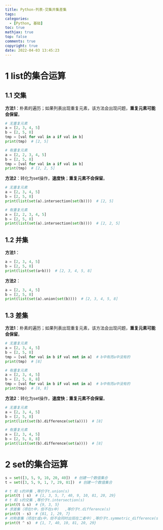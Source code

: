 ```yaml
---
title: Python-列表-交集并集差集
tags:
categories:
  - [Python, 基础]
toc: true
mathjax: true
top: false
comments: true
copyright: true
date: 2022-04-03 13:45:23
---
```


# 1 list的集合运算

## 1.1 交集

**方法1**：朴素的遍历；如果列表出现重复元素，该方法会出现问题，**重复元素可能会保留**。

```python
# 无重复元素
a = [2, 3, 4, 5]
b = [2, 5, 8]
tmp = [val for val in a if val in b]
print(tmp)  # [2, 5]

# 有重复元素 
a = [2, 2, 3, 4, 5]
b = [2, 5, 8]
tmp = [val for val in a if val in b]
print(tmp)  # [2, 2, 5]
```

**方法2**：转化为set操作，**速度快**；**重复元素不会保留**。

```python
# 无重复元素
a = [2, 3, 4, 5]
b = [2, 5, 8]
print(list(set(a).intersection(set(b))))  # [2, 5]

# 有重复元素
a = [2, 2, 3, 4, 5]
b = [2, 5, 8]
print(list(set(a).intersection(set(b))))  # [2, 2, 5]
```

## 1.2 并集

**方法1**：

```python
a = [2, 3, 4, 5]
b = [2, 5, 8]
print(list(set(a+b)))  # [2, 3, 4, 5, 8]
```

**方法2**：

```python
a = [2, 3, 4, 5]
b = [2, 5, 8]
print(list(set(a).union(set(b))))  # [2, 3, 4, 5, 8]
```

## 1.3 差集

**方法1**：朴素的遍历；如果列表出现重复元素，该方法会出现问题，**重复元素可能会保留**。

```python
# 无重复元素
a = [2, 3, 4, 5]
b = [2, 5, 8]
tmp = [val for val in b if val not in a]  # b中有而a中没有的
print(tmp)  # [8]

# 有重复元素 
a = [2, 3, 4, 5]
b = [2, 5, 8, 8]
tmp = [val for val in b if val not in a]  # b中有而a中没有的
print(tmp)  # [8, 8]
```

**方法2**：转化为set操作，**速度快**；**重复元素不会保留**。

```python
# 无重复元素
a = [2, 3, 4, 5]
b = [2, 5, 8]
print(list(set(b).difference(set(a))))  # [8]

# 有重复元素 
a = [2, 3, 4, 5]
b = [2, 5, 8, 8]
print(list(set(b).difference(set(a))))  # [8]
```

# 2 set的集合运算

```python
s = set([3, 5, 9, 10, 20, 40])  # 创建一个数值集合
t = set([3, 5, 9, 1, 7, 29, 81])  # 创建一个数值集合

# t 和 s的并集 ,等价于t.union(s)
print(t | s)  # {1, 3, 5, 7, 40, 9, 10, 81, 20, 29}
# t 和 s的交集 ,等价于t.intersection(s)
print(t & s)  # {9, 3, 5}
# 求差集（项在t中，但不在s中）  ,等价于t.difference(s)
print(t - s)  # {81, 1, 29, 7}
# 对称差集（项在t或s中，但不会同时出现在二者中）,等价于t.symmetric_difference(s)
print(t ^ s)  # {1, 7, 40, 10, 81, 20, 29}
```

